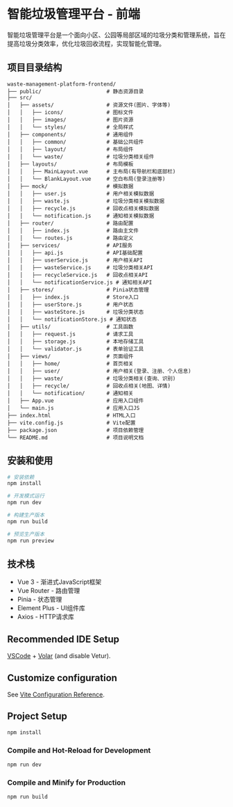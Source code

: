 # 智能垃圾管理平台 - 前端

智能垃圾管理平台是一个面向小区、公园等局部区域的垃圾分类和管理系统，旨在提高垃圾分类效率，优化垃圾回收流程，实现智能化管理。

## 项目目录结构

```
waste-management-platform-frontend/
├── public/                     # 静态资源目录
├── src/
│   ├── assets/                 # 资源文件(图片、字体等)
│   │   ├── icons/              # 图标文件
│   │   ├── images/             # 图片资源
│   │   └── styles/             # 全局样式
│   ├── components/             # 通用组件
│   │   ├── common/             # 基础公共组件
│   │   ├── layout/             # 布局组件
│   │   └── waste/              # 垃圾分类相关组件
│   ├── layouts/                # 布局模板
│   │   ├── MainLayout.vue      # 主布局(有导航栏和底部栏)
│   │   └── BlankLayout.vue     # 空白布局(登录注册等)
│   ├── mock/                   # 模拟数据
│   │   ├── user.js             # 用户相关模拟数据
│   │   ├── waste.js            # 垃圾分类相关模拟数据
│   │   ├── recycle.js          # 回收点相关模拟数据
│   │   └── notification.js     # 通知相关模拟数据
│   ├── router/                 # 路由配置
│   │   ├── index.js            # 路由主文件
│   │   └── routes.js           # 路由定义
│   ├── services/               # API服务
│   │   ├── api.js              # API基础配置
│   │   ├── userService.js      # 用户相关API
│   │   ├── wasteService.js     # 垃圾分类相关API
│   │   ├── recycleService.js   # 回收点相关API
│   │   └── notificationService.js # 通知相关API
│   ├── stores/                 # Pinia状态管理
│   │   ├── index.js            # Store入口
│   │   ├── userStore.js        # 用户状态
│   │   ├── wasteStore.js       # 垃圾分类状态
│   │   └── notificationStore.js # 通知状态
│   ├── utils/                  # 工具函数
│   │   ├── request.js          # 请求工具
│   │   ├── storage.js          # 本地存储工具
│   │   └── validator.js        # 表单验证工具
│   ├── views/                  # 页面组件
│   │   ├── home/               # 首页相关
│   │   ├── user/               # 用户相关(登录、注册、个人信息)
│   │   ├── waste/              # 垃圾分类相关(查询、识别)
│   │   ├── recycle/            # 回收点相关(地图、详情)
│   │   └── notification/       # 通知相关
│   ├── App.vue                 # 应用入口组件
│   └── main.js                 # 应用入口JS
├── index.html                  # HTML入口
├── vite.config.js              # Vite配置
├── package.json                # 项目依赖管理
└── README.md                   # 项目说明文档
```

## 安装和使用

```bash
# 安装依赖
npm install

# 开发模式运行
npm run dev

# 构建生产版本
npm run build

# 预览生产版本
npm run preview
```

## 技术栈

- Vue 3 - 渐进式JavaScript框架
- Vue Router - 路由管理
- Pinia - 状态管理
- Element Plus - UI组件库
- Axios - HTTP请求库

## Recommended IDE Setup

[VSCode](https://code.visualstudio.com/) + [Volar](https://marketplace.visualstudio.com/items?itemName=Vue.volar) (and disable Vetur).

## Customize configuration

See [Vite Configuration Reference](https://vite.dev/config/).

## Project Setup

```sh
npm install
```

### Compile and Hot-Reload for Development

```sh
npm run dev
```

### Compile and Minify for Production

```sh
npm run build
```
